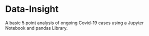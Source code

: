 # Data-Insight
A basic 5 point analysis of ongoing Covid-19 cases using a Jupyter Notebook and pandas Library.
